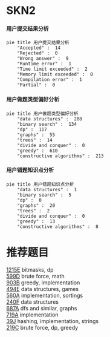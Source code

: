 # SKN2

<!-- tabs:start -->



#### **用户提交结果分析**

```mermaid
pie title 用户提交结果分析
    "Accepted" :  14
    "Rejected" :  0
    "Wrong answer" :  9
    "Runtime error" :  1
    "Time limit exceeded" :  2
    "Memory limit exceeded" :  0
    "Compilation error" :  1
    "Partial" :  0
```

#### **用户做题类型偏好分析**

```mermaid
pie title 用户做题类型偏好分析
    "data structures" :  208
    "binary search" :  134
    "dp" :  117
    "graphs" :  55
    "trees" :  14
    "divide and conquer" :  0
    "greedy" :  610
    "constructive algorithms" :  213
```
#### **用户错题知识点分析**

```mermaid
pie title 用户错题知识点分析
    "data structures" :  1
    "binary search" :  5
    "dp" :  0
    "graphs" :  20
    "trees" :  2
    "divide and conquer" :  0
    "greedy" :  13
    "constructive algorithms" :  8
```



<!-- tabs:end -->
# 推荐题目
[1215E](https://codeforces.com/contest/1215/problem/E)		bitmasks,
                        dp		  
[599D](https://codeforces.com/contest/599/problem/D)		brute force,
                        math		  
[903B](https://codeforces.com/contest/903/problem/B)		greedy,
                        implementation		  
[494E](https://codeforces.com/contest/494/problem/E)		data structures,
                        games		  
[560A](https://codeforces.com/contest/560/problem/A)		implementation,
                        sortings		  
[240F](https://codeforces.com/contest/240/problem/F)		data structures		  
[687A](https://codeforces.com/contest/687/problem/A)		dfs and similar,
                        graphs		  
[719A](https://codeforces.com/contest/719/problem/A)		implementation		  
[39J](https://codeforces.com/contest/39/problem/J)		hashing,
                        implementation,
                        strings		  
[219C](https://codeforces.com/contest/219/problem/C)		brute force,
                        dp,
                        greedy		  
